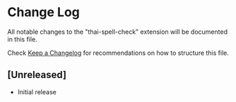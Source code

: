 # Change Log

All notable changes to the "thai-spell-check" extension will be documented in this file.

Check [Keep a Changelog](http://keepachangelog.com/) for recommendations on how to structure this file.

## [Unreleased]

- Initial release
